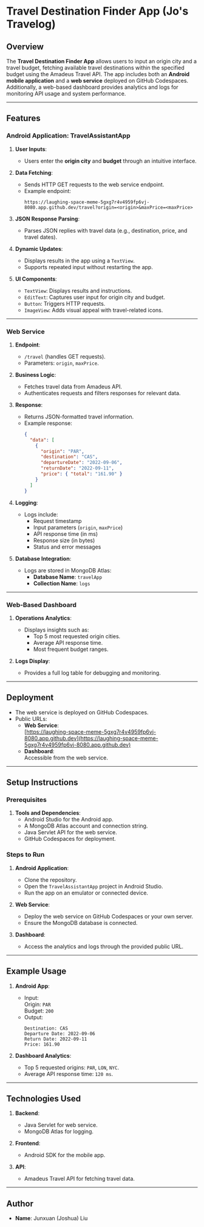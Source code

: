 # Travel Destination Finder App (Jo's Travelog)

## Overview

The **Travel Destination Finder App** allows users to input an origin city and a travel budget, fetching available travel destinations within the specified budget using the Amadeus Travel API. The app includes both an **Android mobile application** and a **web service** deployed on GitHub Codespaces. Additionally, a web-based dashboard provides analytics and logs for monitoring API usage and system performance.

---

## Features

### Android Application: TravelAssistantApp
1. **User Inputs**:
   - Users enter the **origin city** and **budget** through an intuitive interface.
   
2. **Data Fetching**:
   - Sends HTTP GET requests to the web service endpoint.
   - Example endpoint:  
     ```
     https://laughing-space-meme-5gxg7r4v4959fp6vj-8080.app.github.dev/travel?origin=<origin>&maxPrice=<maxPrice>
     ```

3. **JSON Response Parsing**:
   - Parses JSON replies with travel data (e.g., destination, price, and travel dates).

4. **Dynamic Updates**:
   - Displays results in the app using a `TextView`.
   - Supports repeated input without restarting the app.

5. **UI Components**:
   - `TextView`: Displays results and instructions.
   - `EditText`: Captures user input for origin city and budget.
   - `Button`: Triggers HTTP requests.
   - `ImageView`: Adds visual appeal with travel-related icons.

---

### Web Service
1. **Endpoint**:
   - `/travel` (handles GET requests).
   - Parameters: `origin`, `maxPrice`.

2. **Business Logic**:
   - Fetches travel data from Amadeus API.
   - Authenticates requests and filters responses for relevant data.

3. **Response**:
   - Returns JSON-formatted travel information.
   - Example response:
     ```json
     {
       "data": [
         {
           "origin": "PAR",
           "destination": "CAS",
           "departureDate": "2022-09-06",
           "returnDate": "2022-09-11",
           "price": { "total": "161.90" }
         }
       ]
     }
     ```

4. **Logging**:
   - Logs include:
     - Request timestamp
     - Input parameters (`origin`, `maxPrice`)
     - API response time (in ms)
     - Response size (in bytes)
     - Status and error messages

5. **Database Integration**:
   - Logs are stored in MongoDB Atlas:
     - **Database Name**: `travelApp`
     - **Collection Name**: `logs`

---

### Web-Based Dashboard
1. **Operations Analytics**:
   - Displays insights such as:
     - Top 5 most requested origin cities.
     - Average API response time.
     - Most frequent budget ranges.

2. **Logs Display**:
   - Provides a full log table for debugging and monitoring.

---

## Deployment
- The web service is deployed on GitHub Codespaces.
- Public URLs:
  - **Web Service**:  
    [https://laughing-space-meme-5gxg7r4v4959fp6vj-8080.app.github.dev](https://laughing-space-meme-5gxg7r4v4959fp6vj-8080.app.github.dev)
  - **Dashboard**:  
    Accessible from the web service.

---

## Setup Instructions

### Prerequisites
1. **Tools and Dependencies**:
   - Android Studio for the Android app.
   - A MongoDB Atlas account and connection string.
   - Java Servlet API for the web service.
   - GitHub Codespaces for deployment.

### Steps to Run
1. **Android Application**:
   - Clone the repository.
   - Open the `TravelAssistantApp` project in Android Studio.
   - Run the app on an emulator or connected device.

2. **Web Service**:
   - Deploy the web service on GitHub Codespaces or your own server.
   - Ensure the MongoDB database is connected.

3. **Dashboard**:
   - Access the analytics and logs through the provided public URL.

---

## Example Usage

1. **Android App**:
   - Input:  
     Origin: `PAR`  
     Budget: `200`  
   - Output:  
     ```
     Destination: CAS
     Departure Date: 2022-09-06
     Return Date: 2022-09-11
     Price: 161.90
     ```

2. **Dashboard Analytics**:
   - Top 5 requested origins: `PAR`, `LON`, `NYC`.
   - Average API response time: `120 ms`.

---

## Technologies Used
1. **Backend**:
   - Java Servlet for web service.
   - MongoDB Atlas for logging.

2. **Frontend**:
   - Android SDK for the mobile app.

3. **API**:
   - Amadeus Travel API for fetching travel data.

---

## Author
- **Name**: Junxuan (Joshua) Liu   
